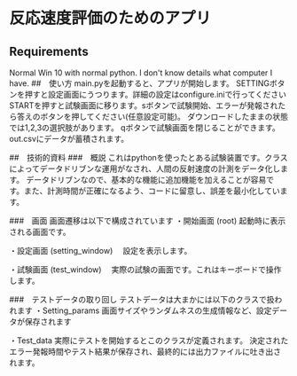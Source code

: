 # 反応速度評価のためのアプリ
## Requirements
Normal Win 10 with normal python. I don't know details what computer I have.
##　使い方
main.pyを起動すると、アプリが開始します。
SETTINGボタンを押すと設定画面にうつります。詳細の設定はconfigure.iniで行ってください
STARTを押すと試験画面に移ります。sボタンで試験開始、エラーが発報されたら答えのボタンを押してください(任意設定可能)。
ダウンロードしたままの状態では1,2,3の選択肢があります。
qボタンで試験画面を閉じることができます。
out.csvにデータが蓄積されます。

##　技術的資料
###　概説
これはpythonを使ったとある試験装置です。クラスによってデータドリブンな運用がなされ、人間の反射速度の計測をデータ化します。
データドリブンなので、基本的な機能に追加機能を加えることが容易です。また、計測時間が正確になるよう、コードに留意し、誤差を最小化しています。

###　画面
画面遷移は以下で構成されています
・開始画面 (root)
 起動時に表示される画面です。

・設定画面 (setting_window)
　設定を表示します。

・試験画面 (test_window)
　実際の試験の画面です。これはキーボードで操作します。

###　テストデータの取り回し
テストデータは大まかには以下のクラスで扱われます
・Setting_params
 画面サイズやランダムネスの生成情報など、設定データが保存されます

・Test_data
 実際にテストを開始するとこのクラスが定義されます。
 決定されたエラー発報時間やテスト結果が保存され、最終的には出力ファイルに吐き出されます。
